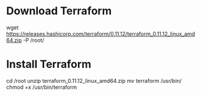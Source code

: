 # Download Terraform 
 wget https://releases.hashicorp.com/terraform/0.11.12/terraform_0.11.12_linux_amd64.zip -P /root/

# Install Terraform 
cd /root
unzip terraform_0.11.12_linux_amd64.zip
mv terraform /usr/bin/
chmod +x /usr/bin/terraform





